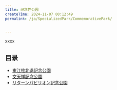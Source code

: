 ```yaml
---
title: 纪念性公园
createTime: 2024-11-07 00:12:49
permalink: /ja/SpecializedPark/CommemorativePark/


---
```


xxxx

## 目录
- [東江柱北退記念公園](./1.东江纵队北撤纪念公园.md)
- [文天祥記念公園](./2.文天祥纪念公园.md)
- [リターンパビリオン記念公園](./3.回归亭纪念公园.md)
